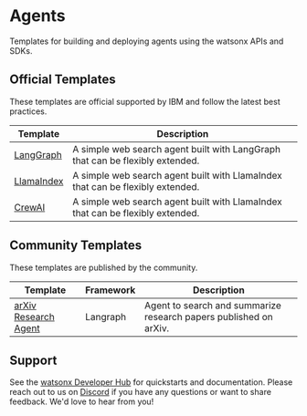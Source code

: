 # Agents

Templates for building and deploying agents using the watsonx APIs and SDKs.

## Official Templates

These templates are official supported by IBM and follow the latest best practices.

| Template                 | Description                                         |
| ------------------------ | --------------------------------------------------- |
| [LangGraph](./langgraph/) | A simple web search agent built with LangGraph that can be flexibly extended. |
| [LlamaIndex](./llamaindex/) | A simple web search agent built with LlamaIndex that can be flexibly extended. |
| [CrewAI](./crewai/) | A simple web search agent built with LlamaIndex that can be flexibly extended. |

## Community Templates

These templates are published by the community.

| Template                                            | Framework | Description                                                       |
| --------------------------------------------------- | --------- | ----------------------------------------------------------------- |
| [arXiv Research Agent](./langgraph-arxiv-research/) | Langraph  | Agent to search and summarize research papers published on arXiv. |

## Support

See the [watsonx Developer Hub](https://ibm.com/watsonx/developer) for quickstarts and documentation. Please reach out to us on [Discord](https://ibm.biz/wx-discord) if you have any questions or want to share feedback. We'd love to hear from you!
